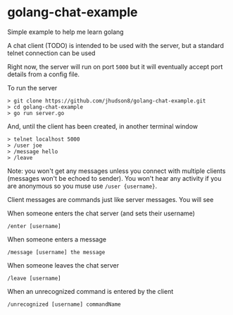 # golang-chat-example
Simple example to help me learn golang

A chat client (TODO) is intended to be used with the server, but a standard telnet connection can be used

Right now, the server will run on port ```5000``` but it will eventually accept port details from a config file.

To run the server

```
> git clone https://github.com/jhudson8/golang-chat-example.git
> cd golang-chat-example
> go run server.go
```

And, until the client has been created, in another terminal window

```
> telnet localhost 5000
> /user joe
> /message hello
> /leave
```

Note: you won't get any messages unless you connect with multiple clients (messages won't be echoed to sender).  You won't hear any activity if you are anonymous so you muse use ```/user {username}```.

Client messages are commands just like server messages.  You will see

When someone enters the chat server (and sets their username)
```
/enter [username]
```

When someone enters a message
```
/message [username] the message
```

When someone leaves the chat server
```
/leave [username]
```

When an unrecognized command is entered by the client
```
/unrecognized [username] commandName
```